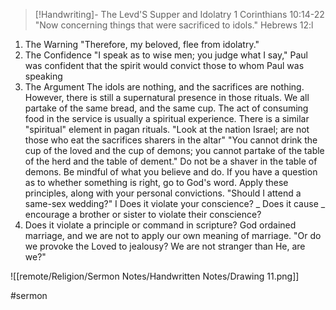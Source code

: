 > [!Handwriting]-
> The Levd'S Supper and Idolatry
> 1 Corinthians
10:14-22
"Now concerning things that were
sacrificed to idols."
Hebrews 12:l
1. The Warning
"Therefore, my beloved, flee from idolatry."
2. The Confidence
"I speak as to wise men; you judge
what I say,"
Paul was confident that the spirit
would convict those to whom Paul was
speaking
3. The Argument
The idols are nothing, and the sacrifices
are nothing. However, there is still a
supernatural presence in those rituals.
We all partake of the same bread, and
the same cup. The act of consuming
food in the service is usually a
spiritual experience.
There is a similar "spiritual" element
in pagan rituals.
"Look at the nation Israel; are not
those who eat the sacrifices sharers in
the altar"
"You cannot drink the cup of the loved
and the cup of demons; you cannot
partake of the table of the herd and
the table of dement."
Do not be a shaver in the table of
demons. Be mindful of what you
believe and do.
If you have a question as to whether
something is right, go to God's word.
Apply these principles, along with your
personal convictions.
"Should I attend a same-sex wedding?"
I Does it violate your conscience?
_ Does it cause _ encourage a brother or
sister to violate their conscience?
3. Does it violate a principle or command
in scripture?
God ordained marriage, and we are not
to apply our own meaning of marriage.
"Or do we provoke the Loved to jealousy?
We are not stranger than He, are we?"

![[remote/Religion/Sermon Notes/Handwritten Notes/Drawing 11.png]]

#sermon